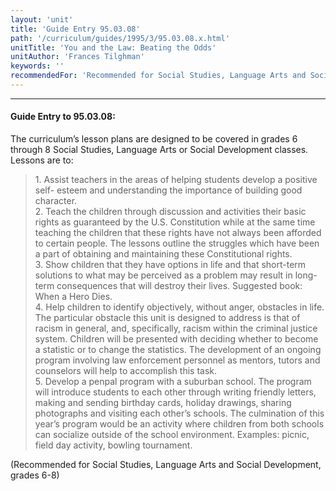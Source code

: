 ```yaml
---
layout: 'unit'
title: 'Guide Entry 95.03.08'
path: '/curriculum/guides/1995/3/95.03.08.x.html'
unitTitle: 'You and the Law: Beating the Odds'
unitAuthor: 'Frances Tilghman'
keywords: ''
recommendedFor: 'Recommended for Social Studies, Language Arts and Social Development, grades 6-8'
---
```


<body>
<hr/>
 <h4>
  Guide Entry to 95.03.08:
 </h4>
 The curriculum’s lesson plans are designed to be covered in grades 6 through 8 Social Studies, Language Arts or Social Development classes. Lessons are to:
<blockquote>
  <dl>
   <dt>
    1. Assist teachers in the areas of helping students develop a positive self- esteem and understanding the importance of building good character.
    <dt>
     2. Teach the children through discussion and activities their basic rights as guaranteed by the U.S. Constitution while at the same time teaching the children that these rights have not always been afforded to certain people. The lessons outline the struggles which have been a part of obtaining and maintaining these Constitutional rights.
     <dt>
      3. Show children that they have options in life and that short-term solutions to what may be perceived as a problem may result in long-term consequences that will destroy their lives. Suggested book: When a Hero Dies.
      <dt>
       4. Help children to identify objectively, without anger, obstacles in life. The particular obstacle this unit is designed to address is that of racism in general, and, specifically, racism within the criminal justice system. Children will be presented with deciding whether to become a statistic or to change the statistics. The development of an ongoing program involving law enforcement personnel as mentors, tutors and counselors will help to accomplish this task.
       <dt>
        5. Develop a penpal program with a suburban school. The program will introduce students to each other through writing friendly letters, making and sending birthday cards, holiday drawings, sharing photographs and visiting each other’s schools. The culmination of this year’s program would be an activity where children from both schools can socialize outside of the school environment. Examples: picnic, field day activity, bowling tournament.
       </dt>
      </dt>
     </dt>
    </dt>
   </dt>
  </dl>
 </blockquote>
 (Recommended for Social Studies, Language Arts and Social Development, grades 6-8)

</body>
